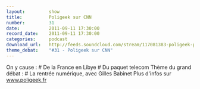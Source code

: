 ```yaml
---
layout:         show
title:          Poligeek sur CNN
number:         31
date:           2011-09-11 17:30:00
record_date:    2011-09-11 17:30:00
categories:     podcast
download_url:   http://feeds.soundcloud.com/stream/117081383-poligeek-poligeek31.mp3
theme_debat:    "#31 - Poligeek sur CNN"
---
```



On y cause : # De la France en Libye # Du paquet telecom Thème du grand débat : # La rentrée numérique, avec Gilles Babinet Plus d'infos sur www.poligeek.fr

